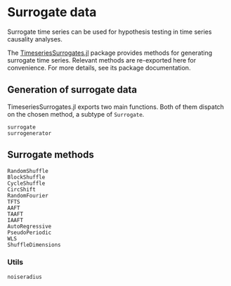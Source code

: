 # Surrogate data

Surrogate time series can be used for hypothesis testing in time series causality analyses. 

The [TimeseriesSurrogates.jl](https://github.com/JuliaDynamics/Entropies.jl) package provides methods for generating surrogate time series. Relevant methods are re-exported here for convenience. For more details, see its package documentation.

## Generation of surrogate data

TimeseriesSurrogates.jl exports two main functions. Both of them dispatch on the chosen method, a subtype of `Surrogate`.

```@docs
surrogate
surrogenerator
```

## Surrogate methods

```@docs
RandomShuffle
BlockShuffle
CycleShuffle
CircShift
RandomFourier
TFTS
AAFT
TAAFT
IAAFT
AutoRegressive
PseudoPeriodic
WLS
ShuffleDimensions
```

### Utils

```@docs
noiseradius
```
